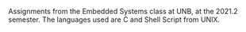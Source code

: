 Assignments from the Embedded Systems class at UNB, at the 2021.2 semester. The languages used are C and Shell Script from UNIX.